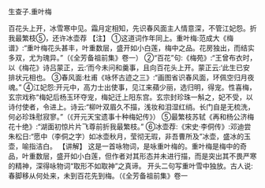 生查子.重叶梅

百花头上开，冰雪寒中见。霜月定相知，先识春风面主人情意深，不管江妃怨。折
我最繁枝⑤，还许冰壶荐
【注】
①这道词作年同上。重叶梅:范成大《梅谱》:“重叶梅花头甚丰，叶重数层，盛开如小白莲，梅中之品。花房独出，而结实多双，尤为瑰异。”（《全芳备祖前集》卷一）
②“百花”句:《梅苑》:“王曾布衣时，以《梅花》诗吕蒙正，云:‘而今未问和羹事，且向百花头上开。蒙正云:‘此生已安排状元相也。
③春风面:杜甫《咏怀古迹之三》:“画图省识春风面，环佩空归月夜魂。”
④江妃怨:开元中，高力士出使事，见江来蘋少丽，选归明，得宠。性喜梅，玄宗戏称“梅妃后杨玉环夺宠，梅妃迁上阳东宫。玄宗封珍珠一斛之，妃不受，以诗付使者，令进上。诗云:“柳叶双眉久不描，浅妆和泪湿红绡。长门自是无梳洗，何必珍珠慰寂寥。”（《开元天宝遗事十种梅妃传》）
⑤最繁枝苏轼《再和杨公济梅花十绝》:“湖面初惊片片飞尊前折我最繁枝。”
⑥冰壶荐:《宋史·李侗传》:邓迪尝朱松日:“愿中（李侗之字）如冰壶秋月，莹彻无瑕，非吾曹所及”冰壶，盛冰的玉壶，喻指洁白。
【讲解】
这是一首咏物词，是咏重叶梅的。重叶梅是梅中的奇品，叶重数层，盛开如小白莲，但作者对其形态并未进行描，而是突出其不畏严寒的精神，深得咏物词“取形不如取神”之真谛。
开头二句写重叶雪中独放。古人说:春脚移从何处来，未到百花先到梅。（《全芳备祖前集》卷一